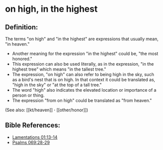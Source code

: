 # on high, in the highest #

## Definition: ##

The terms "on high" and "in the highest" are expressions that usually mean, "in heaven."

* Another meaning for the expression "in the highest" could be, "the most honored."
* This expression can also be used literally, as in the expression, "in the highest tree" which means "in the tallest tree."
* The expression, "on high" can also refer to being high in the sky, such as a bird's nest that is on high. In that context it could be translated as, "high in the sky" or "at the top of a tall tree."
* The word "high" also indicates the elevated location or importance of a person or thing.
* The expression "from on high" could be translated as "from heaven."

(See also: [[kt/heaven]] **·** [[other/honor]])

## Bible References: ##

* [Lamentations 01:13-14](en/tn/lam/help/01/13)
* [Psalms 069:28-29](en/tn/psa/help/69/28)